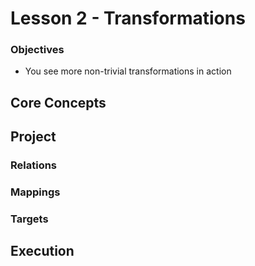 # Lesson 2 - Transformations

### Objectives

* You see more non-trivial transformations in action


## Core Concepts

## Project

### Relations

### Mappings

### Targets


## Execution

